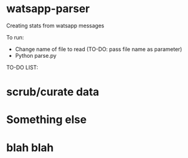 # watsapp-parser
Creating stats from watsapp messages

To run: 
- Change name of file to read (TO-DO: pass file name as parameter) 
- Python parse.py


TO-DO LIST: 
# scrub/curate data 
# Something else 
# blah blah

